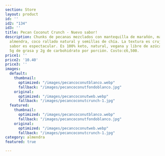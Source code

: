 ```yaml
---
section: Store
layout: product
id: ''
id2: "134"
id3: ''
title: Pecan Coconut Crunch - Nuevo sabor!
description: Chunks de pecanas mezclados con mantequilla de marañón, mantequilla de
  almendra, coco rallado natural y semillas de chía. La textura es crujiente y su
  sabor es espectacular. Es 100% keto, natural, vegana y libre de azúcar. Te aporta
  5g de grasa y 2g de carbohidrato por porción. Costo:¢6,500.
price1: ''
price2: '10.40'
price3: ''
images:
  default:
    thumbnail:
      optimized: "/images/pecancoconutblanco.webp"
      fallback: "/images/pecancoconutfondoblanco.jpg"
    original:
      optimized: "/images/pecancoconutweb.webp"
      fallback: "/images/pecancoconutcrunch-1.jpg"
  featured:
    thumbnail:
      optimized: "/images/pecancoconutblanco.webp"
      fallback: "/images/pecancoconutfondoblanco.jpg"
    original:
      optimized: "/images/pecancoconutweb.webp"
      fallback: "/images/pecancoconutcrunch-1.jpg"
category: almendra
featured: true

---
```

